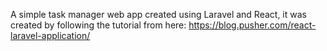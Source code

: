 A simple task manager web app created using Laravel and React, it was created by following the tutorial from here: https://blog.pusher.com/react-laravel-application/
